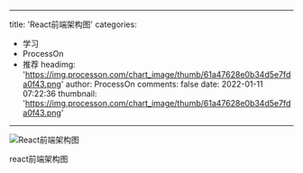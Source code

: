 
---
title: 'React前端架构图'
categories: 
 - 学习
 - ProcessOn
 - 推荐
headimg: 'https://img.processon.com/chart_image/thumb/61a47628e0b34d5e7fda0f43.png'
author: ProcessOn
comments: false
date: 2022-01-11 07:22:36
thumbnail: 'https://img.processon.com/chart_image/thumb/61a47628e0b34d5e7fda0f43.png'
---

<div>   
<img class="thumb" alt="React前端架构图" src="https://img.processon.com/chart_image/thumb/61a47628e0b34d5e7fda0f43.png" referrerpolicy="no-referrer">
<p>react前端架构图</p>  
</div>
            